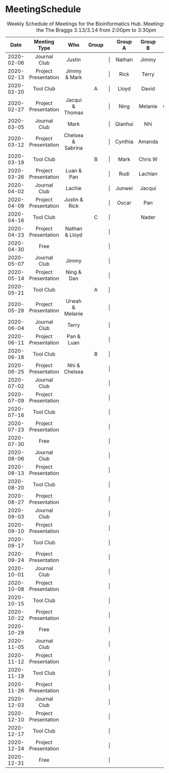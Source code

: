 # MeetingSchedule
<table>
<caption>Weekly Schedule of Meetings for the Bioinformatics Hub. Meetings are held the The Braggs 3.13/3.14 from 2:00pm to 3:30pm</caption>
<colgroup>
<col width="13%"></col>
<col width="23%"></col>
<col width="20%"></col>
<col width="8%"></col>
<col width="4%"></col>
<col width="10%"></col>
<col width="10%"></col>
<col width="12%"></col>
</colgroup>
<thead>
<tr class="header">
<th align="center">Date</th>
<th align="center">Meeting Type</th>
<th align="center">Who</th>
<th align="center">Group</th>
<th></th>
<th align="center">Group A</th>
<th align="center">Group B</th>
<th align="center">Group C</th>
</tr>
</thead>
<tbody>
<tr class="odd">
<td align="center">2020-02-06</td>
<td align="center">Journal Club</td>
<td align="center">Justin</td>
<td align="center"></td>
<td>|</td>
<td align="center">Nathan</td>
<td align="center">Jimmy</td>
<td align="center">Steve</td>
</tr>
<tr class="even">
<td align="center">2020-02-13</td>
<td align="center">Project Presentation</td>
<td align="center">Jimmy &amp; Mark</td>
<td align="center"></td>
<td>|</td>
<td align="center">Rick</td>
<td align="center">Terry</td>
<td align="center">Alastair</td>
</tr>
<tr class="odd">
<td align="center">2020-02-20</td>
<td align="center">Tool Club</td>
<td align="center"></td>
<td align="center">A</td>
<td>|</td>
<td align="center">Lloyd</td>
<td align="center">David</td>
<td align="center">Dan</td>
</tr>
<tr class="even">
<td align="center">2020-02-27</td>
<td align="center">Project Presentation</td>
<td align="center">Jacqui &amp; Thomas</td>
<td align="center"></td>
<td>|</td>
<td align="center">Ning</td>
<td align="center">Melanie</td>
<td align="center">Charlotte</td>
</tr>
<tr class="odd">
<td align="center">2020-03-05</td>
<td align="center">Journal Club</td>
<td align="center">Mark</td>
<td align="center"></td>
<td>|</td>
<td align="center">Qianhui</td>
<td align="center">Nhi</td>
<td align="center">Justin</td>
</tr>
<tr class="even">
<td align="center">2020-03-12</td>
<td align="center">Project Presentation</td>
<td align="center">Chelsea &amp; Sabrina</td>
<td align="center"></td>
<td>|</td>
<td align="center">Cynthia</td>
<td align="center">Amanda</td>
<td align="center">Luan</td>
</tr>
<tr class="odd">
<td align="center">2020-03-19</td>
<td align="center">Tool Club</td>
<td align="center"></td>
<td align="center">B</td>
<td>|</td>
<td align="center">Mark</td>
<td align="center">Chris W</td>
<td align="center">Urwah</td>
</tr>
<tr class="even">
<td align="center">2020-03-26</td>
<td align="center">Project Presentation</td>
<td align="center">Luan &amp; Pan</td>
<td align="center"></td>
<td>|</td>
<td align="center">Rudi</td>
<td align="center">Lachlan</td>
<td align="center">Chelsea</td>
</tr>
<tr class="odd">
<td align="center">2020-04-02</td>
<td align="center">Journal Club</td>
<td align="center">Lachie</td>
<td align="center"></td>
<td>|</td>
<td align="center">Junwei</td>
<td align="center">Jacqui</td>
<td align="center">Sabrina</td>
</tr>
<tr class="even">
<td align="center">2020-04-09</td>
<td align="center">Project Presentation</td>
<td align="center">Justin &amp; Rick</td>
<td align="center"></td>
<td>|</td>
<td align="center">Oscar</td>
<td align="center">Pan</td>
<td align="center">James</td>
</tr>
<tr class="odd">
<td align="center">2020-04-16</td>
<td align="center">Tool Club</td>
<td align="center"></td>
<td align="center">C</td>
<td>|</td>
<td align="center"></td>
<td align="center">Nader</td>
<td align="center">Chris S</td>
</tr>
<tr class="even">
<td align="center">2020-04-23</td>
<td align="center">Project Presentation</td>
<td align="center">Nathan &amp; Lloyd</td>
<td align="center"></td>
<td>|</td>
<td align="center"></td>
<td align="center"></td>
<td align="center"></td>
</tr>
<tr class="odd">
<td align="center">2020-04-30</td>
<td align="center">Free</td>
<td align="center"></td>
<td align="center"></td>
<td>|</td>
<td align="center"></td>
<td align="center"></td>
<td align="center"></td>
</tr>
<tr class="even">
<td align="center">2020-05-07</td>
<td align="center">Journal Club</td>
<td align="center">Jimmy</td>
<td align="center"></td>
<td>|</td>
<td align="center"></td>
<td align="center"></td>
<td align="center"></td>
</tr>
<tr class="odd">
<td align="center">2020-05-14</td>
<td align="center">Project Presentation</td>
<td align="center">Ning &amp; Dan</td>
<td align="center"></td>
<td>|</td>
<td align="center"></td>
<td align="center"></td>
<td align="center"></td>
</tr>
<tr class="even">
<td align="center">2020-05-21</td>
<td align="center">Tool Club</td>
<td align="center"></td>
<td align="center">A</td>
<td>|</td>
<td align="center"></td>
<td align="center"></td>
<td align="center"></td>
</tr>
<tr class="odd">
<td align="center">2020-05-28</td>
<td align="center">Project Presentation</td>
<td align="center">Urwah &amp; Melanie</td>
<td align="center"></td>
<td>|</td>
<td align="center"></td>
<td align="center"></td>
<td align="center"></td>
</tr>
<tr class="even">
<td align="center">2020-06-04</td>
<td align="center">Journal Club</td>
<td align="center">Terry</td>
<td align="center"></td>
<td>|</td>
<td align="center"></td>
<td align="center"></td>
<td align="center"></td>
</tr>
<tr class="odd">
<td align="center">2020-06-11</td>
<td align="center">Project Presentation</td>
<td align="center">Pan &amp; Luan</td>
<td align="center"></td>
<td>|</td>
<td align="center"></td>
<td align="center"></td>
<td align="center"></td>
</tr>
<tr class="even">
<td align="center">2020-06-18</td>
<td align="center">Tool Club</td>
<td align="center"></td>
<td align="center">B</td>
<td>|</td>
<td align="center"></td>
<td align="center"></td>
<td align="center"></td>
</tr>
<tr class="odd">
<td align="center">2020-06-25</td>
<td align="center">Project Presentation</td>
<td align="center">Nhi &amp; Chelsea</td>
<td align="center"></td>
<td>|</td>
<td align="center"></td>
<td align="center"></td>
<td align="center"></td>
</tr>
<tr class="even">
<td align="center">2020-07-02</td>
<td align="center">Journal Club</td>
<td align="center"></td>
<td align="center"></td>
<td>|</td>
<td align="center"></td>
<td align="center"></td>
<td align="center"></td>
</tr>
<tr class="odd">
<td align="center">2020-07-09</td>
<td align="center">Project Presentation</td>
<td align="center"></td>
<td align="center"></td>
<td>|</td>
<td align="center"></td>
<td align="center"></td>
<td align="center"></td>
</tr>
<tr class="even">
<td align="center">2020-07-16</td>
<td align="center">Tool Club</td>
<td align="center"></td>
<td align="center"></td>
<td>|</td>
<td align="center"></td>
<td align="center"></td>
<td align="center"></td>
</tr>
<tr class="odd">
<td align="center">2020-07-23</td>
<td align="center">Project Presentation</td>
<td align="center"></td>
<td align="center"></td>
<td>|</td>
<td align="center"></td>
<td align="center"></td>
<td align="center"></td>
</tr>
<tr class="even">
<td align="center">2020-07-30</td>
<td align="center">Free</td>
<td align="center"></td>
<td align="center"></td>
<td>|</td>
<td align="center"></td>
<td align="center"></td>
<td align="center"></td>
</tr>
<tr class="odd">
<td align="center">2020-08-06</td>
<td align="center">Journal Club</td>
<td align="center"></td>
<td align="center"></td>
<td>|</td>
<td align="center"></td>
<td align="center"></td>
<td align="center"></td>
</tr>
<tr class="even">
<td align="center">2020-08-13</td>
<td align="center">Project Presentation</td>
<td align="center"></td>
<td align="center"></td>
<td>|</td>
<td align="center"></td>
<td align="center"></td>
<td align="center"></td>
</tr>
<tr class="odd">
<td align="center">2020-08-20</td>
<td align="center">Tool Club</td>
<td align="center"></td>
<td align="center"></td>
<td>|</td>
<td align="center"></td>
<td align="center"></td>
<td align="center"></td>
</tr>
<tr class="even">
<td align="center">2020-08-27</td>
<td align="center">Project Presentation</td>
<td align="center"></td>
<td align="center"></td>
<td>|</td>
<td align="center"></td>
<td align="center"></td>
<td align="center"></td>
</tr>
<tr class="odd">
<td align="center">2020-09-03</td>
<td align="center">Journal Club</td>
<td align="center"></td>
<td align="center"></td>
<td>|</td>
<td align="center"></td>
<td align="center"></td>
<td align="center"></td>
</tr>
<tr class="even">
<td align="center">2020-09-10</td>
<td align="center">Project Presentation</td>
<td align="center"></td>
<td align="center"></td>
<td>|</td>
<td align="center"></td>
<td align="center"></td>
<td align="center"></td>
</tr>
<tr class="odd">
<td align="center">2020-09-17</td>
<td align="center">Tool Club</td>
<td align="center"></td>
<td align="center"></td>
<td>|</td>
<td align="center"></td>
<td align="center"></td>
<td align="center"></td>
</tr>
<tr class="even">
<td align="center">2020-09-24</td>
<td align="center">Project Presentation</td>
<td align="center"></td>
<td align="center"></td>
<td>|</td>
<td align="center"></td>
<td align="center"></td>
<td align="center"></td>
</tr>
<tr class="odd">
<td align="center">2020-10-01</td>
<td align="center">Journal Club</td>
<td align="center"></td>
<td align="center"></td>
<td>|</td>
<td align="center"></td>
<td align="center"></td>
<td align="center"></td>
</tr>
<tr class="even">
<td align="center">2020-10-08</td>
<td align="center">Project Presentation</td>
<td align="center"></td>
<td align="center"></td>
<td>|</td>
<td align="center"></td>
<td align="center"></td>
<td align="center"></td>
</tr>
<tr class="odd">
<td align="center">2020-10-15</td>
<td align="center">Tool Club</td>
<td align="center"></td>
<td align="center"></td>
<td>|</td>
<td align="center"></td>
<td align="center"></td>
<td align="center"></td>
</tr>
<tr class="even">
<td align="center">2020-10-22</td>
<td align="center">Project Presentation</td>
<td align="center"></td>
<td align="center"></td>
<td>|</td>
<td align="center"></td>
<td align="center"></td>
<td align="center"></td>
</tr>
<tr class="odd">
<td align="center">2020-10-29</td>
<td align="center">Free</td>
<td align="center"></td>
<td align="center"></td>
<td>|</td>
<td align="center"></td>
<td align="center"></td>
<td align="center"></td>
</tr>
<tr class="even">
<td align="center">2020-11-05</td>
<td align="center">Journal Club</td>
<td align="center"></td>
<td align="center"></td>
<td>|</td>
<td align="center"></td>
<td align="center"></td>
<td align="center"></td>
</tr>
<tr class="odd">
<td align="center">2020-11-12</td>
<td align="center">Project Presentation</td>
<td align="center"></td>
<td align="center"></td>
<td>|</td>
<td align="center"></td>
<td align="center"></td>
<td align="center"></td>
</tr>
<tr class="even">
<td align="center">2020-11-19</td>
<td align="center">Tool Club</td>
<td align="center"></td>
<td align="center"></td>
<td>|</td>
<td align="center"></td>
<td align="center"></td>
<td align="center"></td>
</tr>
<tr class="odd">
<td align="center">2020-11-26</td>
<td align="center">Project Presentation</td>
<td align="center"></td>
<td align="center"></td>
<td>|</td>
<td align="center"></td>
<td align="center"></td>
<td align="center"></td>
</tr>
<tr class="even">
<td align="center">2020-12-03</td>
<td align="center">Journal Club</td>
<td align="center"></td>
<td align="center"></td>
<td>|</td>
<td align="center"></td>
<td align="center"></td>
<td align="center"></td>
</tr>
<tr class="odd">
<td align="center">2020-12-10</td>
<td align="center">Project Presentation</td>
<td align="center"></td>
<td align="center"></td>
<td>|</td>
<td align="center"></td>
<td align="center"></td>
<td align="center"></td>
</tr>
<tr class="even">
<td align="center">2020-12-17</td>
<td align="center">Tool Club</td>
<td align="center"></td>
<td align="center"></td>
<td>|</td>
<td align="center"></td>
<td align="center"></td>
<td align="center"></td>
</tr>
<tr class="odd">
<td align="center">2020-12-24</td>
<td align="center">Project Presentation</td>
<td align="center"></td>
<td align="center"></td>
<td>|</td>
<td align="center"></td>
<td align="center"></td>
<td align="center"></td>
</tr>
<tr class="even">
<td align="center">2020-12-31</td>
<td align="center">Free</td>
<td align="center"></td>
<td align="center"></td>
<td>|</td>
<td align="center"></td>
<td align="center"></td>
<td align="center"></td>
</tr>
</tbody>
